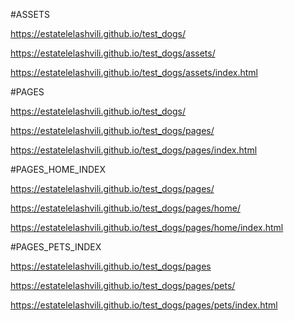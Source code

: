 #ASSETS

https://estatelelashvili.github.io/test_dogs/

https://estatelelashvili.github.io/test_dogs/assets/

https://estatelelashvili.github.io/test_dogs/assets/index.html





#PAGES

https://estatelelashvili.github.io/test_dogs/

https://estatelelashvili.github.io/test_dogs/pages/

https://estatelelashvili.github.io/test_dogs/pages/index.html



#PAGES_HOME_INDEX


https://estatelelashvili.github.io/test_dogs/pages/

https://estatelelashvili.github.io/test_dogs/pages/home/

https://estatelelashvili.github.io/test_dogs/pages/home/index.html


#PAGES_PETS_INDEX

https://estatelelashvili.github.io/test_dogs/pages

https://estatelelashvili.github.io/test_dogs/pages/pets/

https://estatelelashvili.github.io/test_dogs/pages/pets/index.html
